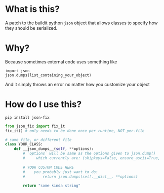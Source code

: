 # What is this?

A patch to the buildit python `json` object that allows classes to specify how they should be serialized.

# Why?

Because sometimes external code uses something like
```
import json
json.dumps(list_containing_your_object)
```
And it simply throws an error no matter how you customize your object

# How do I use this?

`pip install json-fix`

```python
from json_fix import fix_it
fix_it() # only needs to be done once per runtime, NOT per-file

# same file, or different file
class YOUR_CLASS:
    def __json_dumps__(self, **options):
        # `options` will be same as the options given to json.dump()
        #     which currently are: (skipkeys=False, ensure_ascii=True, check_circular=True, allow_nan=True, cls=None, indent=None, separators=None, default=None, sort_keys=False, **kw))
        
        # YOUR CUSTOM CODE HERE
        #    you probably just want to do:
        #        return json.dumps(self.__dict__, **options)
        
        return "some kinda string"

```
